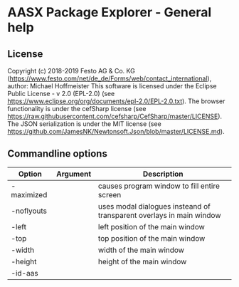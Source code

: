 # AASX Package Explorer - General help

## License

Copyright (c) 2018-2019 Festo AG & Co. KG (https://www.festo.com/net/de_de/Forms/web/contact_international), author: Michael Hoffmeister
This software is licensed under the Eclipse Public License - v 2.0 (EPL-2.0) (see https://www.eclipse.org/org/documents/epl-2.0/EPL-2.0.txt).
The browser functionality is under the cefSharp license (see https://raw.githubusercontent.com/cefsharp/CefSharp/master/LICENSE).
The JSON serialization is under the MIT license (see https://github.com/JamesNK/Newtonsoft.Json/blob/master/LICENSE.md).

## Commandline options

| Option     | Argument   | Description                                                             |
|------------|------------|-------------------------------------------------------------------------|
| -maximized |            | causes program window to fill entire screen                             |
| -noflyouts |            | uses modal dialogues insteand of transparent overlays in main window    |
| -left      | <pixel>    | left position of the main window                                        |
| -top       | <pixel>    | top position of the main window                                         |
| -width     | <pixel>    | width of the main window                                                |
| -height    | <pixel>    | height of the main window                                               |
| -id-aas    | <template> | template string for generation of AAS identifiers.                      |
|------------|------------|-------------------------------------------------------------------------|


<template> = Template string may contain an arbitrary number of 'D', 'X', 'A'characters and orthers. The former will be mapped to 1..n digit of an generated unique id in decimal, hexadecimal or alphanumerical form.
